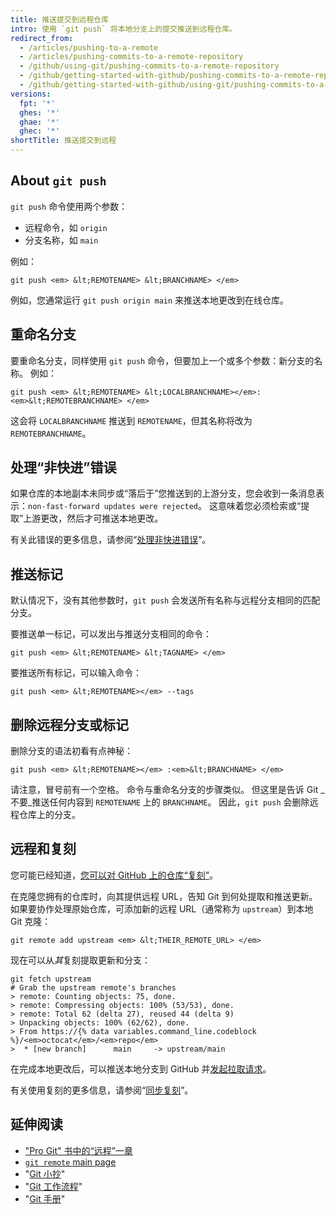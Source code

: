 ```yaml
---
title: 推送提交到远程仓库
intro: 使用 `git push` 将本地分支上的提交推送到远程仓库。
redirect_from:
  - /articles/pushing-to-a-remote
  - /articles/pushing-commits-to-a-remote-repository
  - /github/using-git/pushing-commits-to-a-remote-repository
  - /github/getting-started-with-github/pushing-commits-to-a-remote-repository
  - /github/getting-started-with-github/using-git/pushing-commits-to-a-remote-repository
versions:
  fpt: '*'
  ghes: '*'
  ghae: '*'
  ghec: '*'
shortTitle: 推送提交到远程
---
```


## About `git push`
`git push` 命令使用两个参数：

* 远程命令，如 `origin`
* 分支名称，如 `main`

例如：

```shell
git push <em> &lt;REMOTENAME> &lt;BRANCHNAME> </em>
```

例如，您通常运行 `git push origin main` 来推送本地更改到在线仓库。

## 重命名分支

要重命名分支，同样使用 `git push` 命令，但要加上一个或多个参数：新分支的名称。 例如：

```shell
git push <em> &lt;REMOTENAME> &lt;LOCALBRANCHNAME></em>:<em>&lt;REMOTEBRANCHNAME> </em>
```

这会将 `LOCALBRANCHNAME` 推送到 `REMOTENAME`，但其名称将改为 `REMOTEBRANCHNAME`。

## 处理“非快进”错误

如果仓库的本地副本未同步或“落后于”您推送到的上游分支，您会收到一条消息表示：`non-fast-forward updates were rejected`。 这意味着您必须检索或“提取”上游更改，然后才可推送本地更改。

有关此错误的更多信息，请参阅“[处理非快进错误](/github/getting-started-with-github/dealing-with-non-fast-forward-errors)”。

## 推送标记

默认情况下，没有其他参数时，`git push` 会发送所有名称与远程分支相同的匹配分支。

要推送单一标记，可以发出与推送分支相同的命令：

```shell
git push <em> &lt;REMOTENAME> &lt;TAGNAME> </em>
```

要推送所有标记，可以输入命令：

```shell
git push <em> &lt;REMOTENAME></em> --tags
```

## 删除远程分支或标记

删除分支的语法初看有点神秘：

```shell
git push <em> &lt;REMOTENAME></em> :<em>&lt;BRANCHNAME> </em>
```

请注意，冒号前有一个空格。 命令与重命名分支的步骤类似。 但这里是告诉 Git _不要_推送任何内容到 `REMOTENAME` 上的 `BRANCHNAME`。 因此，`git push` 会删除远程仓库上的分支。

## 远程和复刻

您可能已经知道，[您可以对 GitHub 上的仓库“复刻”](https://guides.github.com/overviews/forking/)。

在克隆您拥有的仓库时，向其提供远程 URL，告知 Git 到何处提取和推送更新。 如果要协作处理原始仓库，可添加新的远程 URL（通常称为 `upstream`）到本地 Git 克隆：

```shell
git remote add upstream <em> &lt;THEIR_REMOTE_URL> </em>
```

现在可以从*其*复刻提取更新和分支：

```shell
git fetch upstream
# Grab the upstream remote's branches
> remote: Counting objects: 75, done.
> remote: Compressing objects: 100% (53/53), done.
> remote: Total 62 (delta 27), reused 44 (delta 9)
> Unpacking objects: 100% (62/62), done.
> From https://{% data variables.command_line.codeblock %}/<em>octocat</em>/<em>repo</em>
>  * [new branch]      main     -> upstream/main
```

在完成本地更改后，可以推送本地分支到 GitHub 并[发起拉取请求](/pull-requests/collaborating-with-pull-requests/proposing-changes-to-your-work-with-pull-requests/about-pull-requests)。

有关使用复刻的更多信息，请参阅“[同步复刻](/pull-requests/collaborating-with-pull-requests/working-with-forks/syncing-a-fork)”。

## 延伸阅读

- ["Pro Git" 书中的“远程”一章](https://git-scm.com/book/ch5-2.html)
- [`git remote` main page](https://git-scm.com/docs/git-remote.html)
- "[Git 小抄](/articles/git-cheatsheet)"
- "[Git 工作流程](/github/getting-started-with-github/git-workflows)"
- "[Git 手册](https://guides.github.com/introduction/git-handbook/)"
